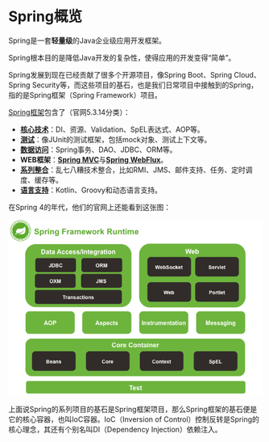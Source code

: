 # Spring概览

Spring是一套**轻量级**的Java企业级应用开发框架。

Spring根本目的是降低Java开发的复杂性，使得应用的开发变得“简单”。

Spring发展到现在已经贡献了很多个开源项目，像Spring Boot、Spring Cloud、Spring Security等，而这些项目的基石，也是我们日常项目中接触到的Spring，指的是Spring框架（Spring Framework）项目。

[Spring框架](https://spring.io/projects/spring-framework)包含了（官网5.3.14分类）：

- **[核心技术](https://docs.spring.io/spring-framework/docs/current/spring-framework-reference/core.html)**：DI、资源、Validation、SpEL表达式、AOP等。
- **[测试](https://docs.spring.io/spring-framework/docs/current/spring-framework-reference/testing.html)**：像JUnit的测试框架，包括mock对象、测试上下文等。
- **[数据访问](https://docs.spring.io/spring-framework/docs/current/spring-framework-reference/data-access.html)**：Spring事务、DAO、JDBC、ORM等。
- **WEB框架**：[**Spring MVC**](https://docs.spring.io/spring/docs/current/spring-framework-reference/web.html)与[**Spring WebFlux**](https://docs.spring.io/spring/docs/current/spring-framework-reference/web-reactive.html)。
- **[系列整合](https://docs.spring.io/spring-framework/docs/current/spring-framework-reference/integration.html)**：乱七八糟技术整合，比如RMI、JMS、邮件支持、任务、定时调度、缓存等。
- **[语言支持](https://docs.spring.io/spring-framework/docs/current/spring-framework-reference/languages.html)**：Kotlin、Groovy和动态语言支持。

在Spring 4的年代，他们的官网上还能看到这张图：

![image-20211220155232944](assets/image-20211220155232944.png)

上面说Spring的系列项目的基石是Spring框架项目，那么Spring框架的基石便是它的核心容器，也叫IoC容器。IoC（Inversion of Control）控制反转是Spring的核心理念，其还有个别名叫DI（Dependency
Injection）依赖注入。

